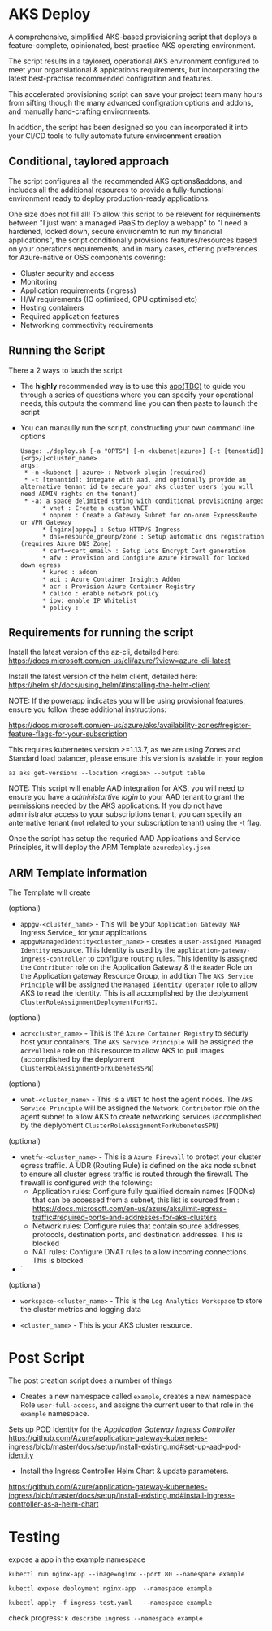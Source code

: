 
# AKS Deploy

A comprehensive, simplified AKS-based provisioning script that deploys a feature-complete, opinionated, best-practice AKS operating environment.

The script results in a taylored, operational AKS environment configured to meet your organsiational & applcations requirements, but incorporating the latest best-practise recommended configration and features.  

This accelerated provisioning script can save your project team many hours from sifting though the many advanced configration options and addons,  and manually hand-crafting environments. 

In addtion, the script has been designed so you can incorporated it into your CI/CD tools to fully automate future enviroenment creation

##  Conditional, taylored approach

The script configures all the recommended AKS options&addons, and includes all the additional resources to provide a fully-functional  environment ready to deploy production-ready applications.

One size does not fill all! To allow this script to be relevent for requirements between "I just want a managed PaaS to deploy a webapp" to "I need a hardened, locked down, secure environemtn to run my financial applications", the script conditionally provisions features/resources based on your operations requirements, and in many cases, offering preferences for Azure-native or OSS components covering:
* Cluster security and access
* Monitoring
* Application requirements (ingress)
* H/W requirements (IO optimised, CPU optimised etc)
* Hosting containers
* Required application features
* Networking commectivity requirements

## Running the Script

There a 2 ways to lauch the script
* The **highly** recommended way is to use this [app(TBC)](#) to guide you through a series of questions where you can specify your operational needs, this outputs the command line you can then paste to launch the script
* You can manaully run the script, constructing your own command line options


    ```
    Usage: ./deploy.sh [-a "OPTS"] [-n <kubenet|azure>] [-t [tenentid]] [<rg>/]<cluster_name>
    args:
     * -n <kubenet | azure> : Network plugin (required)
     * -t [tenantid]: integate with aad, and optionally provide an alternative tenant id to secure your aks cluster users (you will need ADMIN rights on the tenant)
     * -a: a space delimited string with conditional provisioning arge:
          * vnet : Create a custom VNET 
          * onprem : Create a Gateway Subnet for on-orem ExpressRoute or VPN Gateway
          * [nginx|appgw] : Setup HTTP/S Ingress
          * dns=resource_grounp/zone : Setup automatic dns registration (requires Azure DNS Zone)
          * cert=<cert_email> : Setup Lets Encrypt Cert generation
          * afw : Provision and Confgiure Azure Firewall for locked down egress
          * kured : addon
          * aci : Azure Container Insights Addon
          * acr : Provision Azure Container Registry
          * calico : enable network policy
          * ipw: enable IP Whitelist
          * policy : 
    ```



## Requirements for running the script

Install the latest version of the az-cli, detailed here: https://docs.microsoft.com/en-us/cli/azure/?view=azure-cli-latest

Install the latest version of the helm client, detailed here: https://helm.sh/docs/using_helm/#installing-the-helm-client

NOTE: If the powerapp indicates you will be using provisional features, ensure you follow these additional instructions:

https://docs.microsoft.com/en-us/azure/aks/availability-zones#register-feature-flags-for-your-subscription


This requires kubernetes version >=1.13.7, as we are using Zones and Standard load balancer, please ensure this version is avaiable in your region

```az aks get-versions --location <region> --output table```

NOTE: This script will enable AAD integration for AKS, you will need to ensure you have a _administartive login_ to your AAD tenant to grant the permissions needed by the AKS applications.  If you do not have administrator access to your subscriptions tenant, you can specify an anternative tenant (not related to your subscription tenant) using the -t flag.

Once the script has setup the requried AAD Applications and Service Principles, it will deploy the ARM Template ```azuredeploy.json```



## ARM Template information

The Template will create

(optional)
* `appgw-<cluster_name>` - This will be your `Application Gateway WAF` Ingress Service_ for your applications
* `appgwManagedIdentity<cluster_name>` - creates a `user-assigned Managed Identity` resource.  This Identity is used by the `application-gateway-ingress-controller` to configure routing rules. This identity is assigned the `Contributer` role on the Application Gateway & the `Reader` Role on the Application gateway Resource Group, in addition The `AKS Service Principle` will be assigned the `Managed Identity Operator` role to allow AKS to read the identity. This is all accomplished by the deplyoment `ClusterRoleAssignmentDeploymentForMSI`.

(optional)
* `acr<cluster_name>` - This is the `Azure Container Registry` to securly host your containers.  The `AKS Service Principle` will be assigned the `AcrPullRole` role on this resource to allow AKS to pull images (accomplished by the deplyoment `ClusterRoleAssignmentForKubenetesSPN`) 

(optional)
* `vnet-<cluster_name>` - This is a `VNET` to host the agent nodes.  The `AKS Service Principle` will be assigned the `Network Contributor` role on the agent subnet to allow AKS to create networking services (accomplished by the deplyoment `ClusterRoleAssignmentForKubenetesSPN`) 

(optional)
* `vnetfw-<cluster_name>` - This is a `Azure Firewall` to protect your cluster egress traffic.  A UDR (Routing Rule) is defined on the aks node subnet to ensure all cluster egress traffic is routed through the firewall. The firewall is configured with the folowing:
    * Application rules: Configure fully qualified domain names (FQDNs) that can be accessed from a subnet, this list is sourced from : https://docs.microsoft.com/en-us/azure/aks/limit-egress-traffic#required-ports-and-addresses-for-aks-clusters
    * Network rules: Configure rules that contain source addresses, protocols, destination ports, and destination addresses. This is blocked
    * NAT rules: Configure DNAT rules to allow incoming connections.  This is blocked
* `

(optional)
* `workspace-<cluster_name>` - This is the `Log Analytics Workspace` to store the cluster metrics and logging data 

* `<cluster_name>` - This is your AKS cluster resource.



# Post Script

The post creation script does a number of things

* Creates a new namespace called `example`, creates a new namespace Role `user-full-access`, and assigns the current user to that role in the `example` namespace.

Sets up POD Identity for the _Application Gateway Ingress Controller_
https://github.com/Azure/application-gateway-kubernetes-ingress/blob/master/docs/setup/install-existing.md#set-up-aad-pod-identity

* Install the Ingress Controller Helm Chart & update parameters.

https://github.com/Azure/application-gateway-kubernetes-ingress/blob/master/docs/setup/install-existing.md#install-ingress-controller-as-a-helm-chart


# Testing

expose a app in the example namespace


```
kubectl run nginx-app --image=nginx --port 80 --namespace example

kubectl expose deployment nginx-app  --namespace example

kubectl apply -f ingress-test.yaml   --namespace example
```

check progress: `k describe ingress --namespace example`




